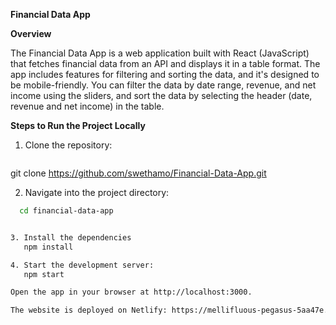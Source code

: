 **Financial Data App**

**Overview**

The Financial Data App is a web application built with React (JavaScript) that fetches financial data from an API and displays it in a table format. The app includes features for filtering and sorting the data, and it's designed to be mobile-friendly. You can filter the data by date range, revenue, and net income using the sliders, and sort the data by selecting the header (date, revenue and net income) in the table. 

**Steps to Run the Project Locally**

1. Clone the repository:
   ```bash
git clone https://github.com/swethamo/Financial-Data-App.git

2. Navigate into the project directory:
```bash
  cd financial-data-app


3. Install the dependencies
   npm install

4. Start the development server:
   npm start

Open the app in your browser at http://localhost:3000.

The website is deployed on Netlify: https://mellifluous-pegasus-5aa47e.netlify.app/
